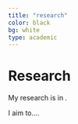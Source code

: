 ```yaml
---
title: "research"
color: black
bg: white
type: academic
---
```


# Research

My research is in .

I aim to....
